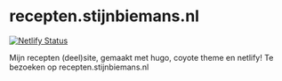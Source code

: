 # recepten.stijnbiemans.nl
[![Netlify Status](https://api.netlify.com/api/v1/badges/f840819e-c59b-497f-bef1-b9600a939579/deploy-status)](https://app.netlify.com/sites/recepten-iroquai/deploys)

Mijn recepten (deel)site, gemaakt met hugo, coyote theme en netlify! Te bezoeken op recepten.stijnbiemans.nl
